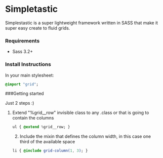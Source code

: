 Simpletastic
============

Simplestastic is a super lightweight framework written in SASS that make it super easy create to fluid grids.

### Requirements

- Sass 3.2+

### Install Instructions

In your main stylesheet:

```sass
@import "grid";
```

###Getting started

Just 2 steps :)

1. Extend "%grid__row" invisible class to any .class or <object> that is going to contain the columns

```sass
ul { @extend %grid__row; }
```
2. Include the mixin that defines the column width, in this case one third of the available space

```sass
li { @include grid-column(1, 3); }
```